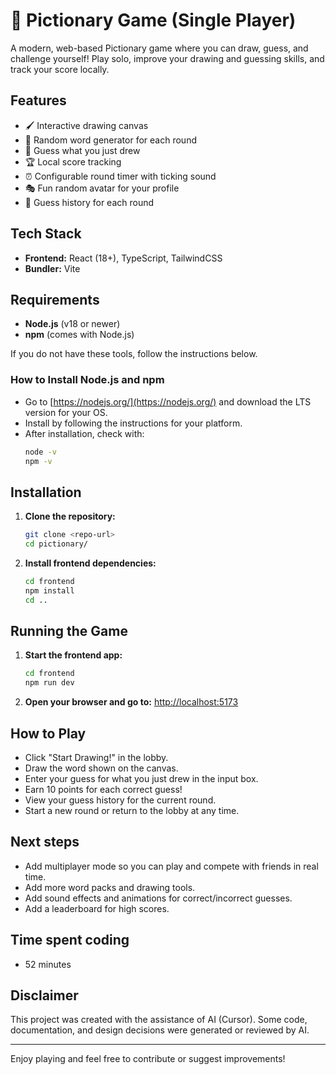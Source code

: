 # 🎨 Pictionary Game (Single Player)

A modern, web-based Pictionary game where you can draw, guess, and challenge yourself! Play solo, improve your drawing and guessing skills, and track your score locally.

## Features

- 🖌️ Interactive drawing canvas
- 🧩 Random word generator for each round
- 📝 Guess what you just drew
- 🏆 Local score tracking
- ⏰ Configurable round timer with ticking sound
- 🎭 Fun random avatar for your profile
- 📜 Guess history for each round

## Tech Stack

- **Frontend:** React (18+), TypeScript, TailwindCSS
- **Bundler:** Vite

## Requirements

- **Node.js** (v18 or newer)
- **npm** (comes with Node.js)

If you do not have these tools, follow the instructions below.

### How to Install Node.js and npm
- Go to [https://nodejs.org/](https://nodejs.org/) and download the LTS version for your OS.
- Install by following the instructions for your platform.
- After installation, check with:
  ```sh
  node -v
  npm -v
  ```

## Installation

1. **Clone the repository:**
   ```sh
   git clone <repo-url>
   cd pictionary/
   ```

2. **Install frontend dependencies:**
   ```sh
   cd frontend
   npm install
   cd ..
   ```

## Running the Game

1. **Start the frontend app:**
   ```sh
   cd frontend
   npm run dev
   ```

2. **Open your browser and go to:**
   [http://localhost:5173](http://localhost:5173)

## How to Play

- Click "Start Drawing!" in the lobby.
- Draw the word shown on the canvas.
- Enter your guess for what you just drew in the input box.
- Earn 10 points for each correct guess!
- View your guess history for the current round.
- Start a new round or return to the lobby at any time.

## Next steps

- Add multiplayer mode so you can play and compete with friends in real time.
- Add more word packs and drawing tools.
- Add sound effects and animations for correct/incorrect guesses.
- Add a leaderboard for high scores.

## Time spent coding

- 52 minutes

## Disclaimer

This project was created with the assistance of AI (Cursor). Some code, documentation, and design decisions were generated or reviewed by AI.

---

Enjoy playing and feel free to contribute or suggest improvements!
